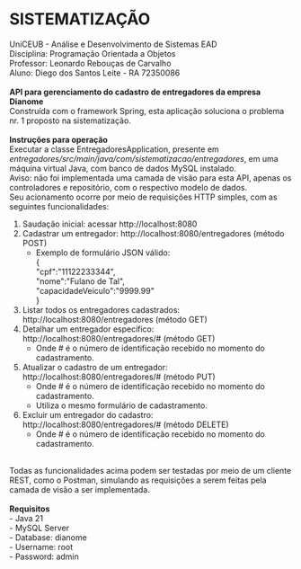 # SISTEMATIZAÇÃO
UniCEUB - Análise e Desenvolvimento de Sistemas EAD <br/>
Disciplina: Programação Orientada a Objetos <br/>
Professor: Leonardo Rebouças de Carvalho <br/>
Aluno: Diego dos Santos Leite - RA 72350086 <br/>
<br/>
<b> API  para gerenciamento do cadastro de entregadores da empresa Dianome </b> <br/>
Construída com o framework Spring, esta aplicação soluciona o problema nr. 1 proposto na sistematização. <br/>
<br/>
<b> Instruções para operação </b> <br/>
Executar a classe EntregadoresApplication, presente em <i>entregadores/src/main/java/com/sistematizacao/entregadores</i>, em uma máquina virtual Java, com banco de dados MySQL instalado. <br/>
Aviso: não foi implementada uma camada de visão para esta API, apenas os controladores e repositório, com o respectivo modelo de dados. <br/>
Seu acionamento ocorre por meio de requisições HTTP simples, com as seguintes funcionalidades:
1) Saudação inicial: acessar http://localhost:8080
2) Cadastrar um entregador: http://localhost:8080/entregadores (método POST)
   - Exemplo de formulário JSON válido: <br/>
     { <br/>
       "cpf":"11122233344", <br/>
       "nome":"Fulano de Tal", <br/>
       "capacidadeVeiculo":"9999.99" <br/>
     } <br/>
4) Listar todos os entregadores cadastrados: http://localhost:8080/entregadores (método GET)
5) Detalhar um entregador específico: http://localhost:8080/entregadores/# (método GET)
   - Onde # é o número de identificação recebido no momento do cadastramento.
7) Atualizar o cadastro de um entregador: http://localhost:8080/entregadores/# (método PUT)
   - Onde # é o número de identificação recebido no momento do cadastramento.
   - Utiliza o mesmo formulário de cadastramento.
9) Excluir um entregador do cadastro: http://localhost:8080/entregadores/# (método DELETE)
   - Onde # é o número de identificação recebido no momento do cadastramento. <br/>
<br/>
Todas as funcionalidades acima podem ser testadas por meio de um cliente REST, como o Postman, simulando as requisições a serem feitas pela camada de visão a ser implementada. <br/>
<br/>
<b> Requisitos </b> <br/>
- Java 21 <br/>
- MySQL Server <br/>
- Database: dianome <br/>
- Username: root <br/>
- Password: admin <br/>
